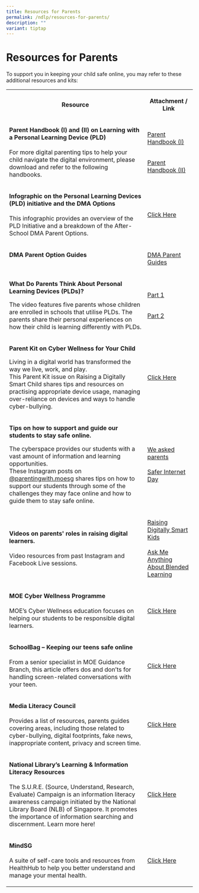```yaml
---
title: Resources for Parents
permalink: /ndlp/resources-for-parents/
description: ""
variant: tiptap
---
```

<h1><strong>Resources for Parents</strong></h1>
<p>To support you in keeping your child safe online, you may refer to these
additional resources and kits:</p>
<table style="minWidth: 50px">
<colgroup>
<col>
<col>
</colgroup>
<tbody>
<tr>
<th rowspan="1" colspan="1">
<p>Resource</p>
</th>
<th rowspan="1" colspan="1">
<p>Attachment / Link</p>
</th>
</tr>
<tr>
<td rowspan="1" colspan="1">
<p><strong>Parent Handbook (I) and (II) on Learning with a Personal Learning Device (PLD)</strong>
<br>
<br>For more digital parenting tips to help your child navigate the digital
environment, please download and refer to the following handbooks.</p>
</td>
<td rowspan="1" colspan="1">
<p><a href="/files/IP2___Parent_Handbook__I__2025.pdf" rel="noopener noreferrer nofollow" target="_blank">Parent Handbook (I)</a>
</p>
<p>
<br><a href="/files/IP3___Parent_Handbook__II__2025.pdf" rel="noopener noreferrer nofollow" target="_blank">Parent Handbook (II)</a>
</p>
</td>
</tr>
<tr>
<td rowspan="1" colspan="1">
<p><strong>Infographic on the Personal Learning Devices (PLD) initiative and the DMA Options</strong>
<br>
<br>This infographic provides an overview of the PLD Initiative and a breakdown
of the After-School DMA Parent Options.</p>
</td>
<td rowspan="1" colspan="1">
<p><a href="/files/Infographic-on-the-PLD-Initiative-and-DMA-Parent-Options_Mar-2022.pdf" rel="noopener noreferrer nofollow" target="_blank">Click Here</a>
</p>
</td>
</tr>
<tr>
<td rowspan="1" colspan="1">
<p><strong>DMA Parent Option Guides</strong>
<br>
<br>
</p>
</td>
<td rowspan="1" colspan="1">
<p><a href="https://go.gov.sg/dmaparentguide-ipad" rel="noopener nofollow" target="_blank">DMA Parent Guides</a>
</p>
</td>
</tr>
<tr>
<td rowspan="1" colspan="1">
<p><strong>What Do Parents Think About Personal Learning Devices (PLDs)?</strong>
</p>
<p></p>
<p>The video features five parents whose children are enrolled in schools
that utilise PLDs. The parents share their personal experiences on how
their child is learning differently with PLDs.</p>
</td>
<td rowspan="1" colspan="1">
<p><a href="https://go.gov.sg/parent-voxpop-1" rel="noopener noreferrer nofollow" target="_blank">Part 1</a>
</p>
<p>
<br><a href="https://go.gov.sg/parent-voxpop-2" rel="noopener noreferrer nofollow" target="_blank">Part 2</a>
</p>
</td>
</tr>
<tr>
<td rowspan="1" colspan="1">
<p><strong>Parent Kit on Cyber Wellness for Your Child</strong>
</p>
<p></p>
<p>Living in a digital world has transformed the way we live, work, and play.
<br>This Parent Kit issue on Raising a Digitally Smart Child shares tips and
resources on practising appropriate device usage, managing over-reliance
on devices and ways to handle cyber-bullying.</p>
</td>
<td rowspan="1" colspan="1">
<p><a href="https://go.gov.sg/moe-raising-a-digitally-smart-child" rel="noopener noreferrer nofollow" target="_blank">Click Here</a>
</p>
</td>
</tr>
<tr>
<td rowspan="1" colspan="1">
<p><strong>Tips on how to support and guide our students to stay safe online.</strong>
</p>
<p></p>
<p>The cyberspace provides our students with a vast amount of information
and learning opportunities.
<br>These Instagram posts on <a href="https://www.instagram.com/parentingwith.moesg" rel="noopener noreferrer nofollow" target="_blank">@parentingwith.moesg</a> shares
tips on how to support our students through some of the challenges they
may face online and how to guide them to stay safe online.</p>
</td>
<td rowspan="1" colspan="1">
<p><a href="https://go.gov.sg/instapostcwconcerns" rel="noopener noreferrer nofollow" target="_blank">We asked parents</a>
<br>
<br><a href="https://go.gov.sg/instapostcwsaferinternetday" rel="noopener noreferrer nofollow" target="_blank">Safer Internet Day</a>
</p>
</td>
</tr>
<tr>
<td rowspan="1" colspan="1">
<p><strong>Videos on parents' roles in raising digital learners.</strong>
<br>
<br>Video resources from past Instagram and Facebook Live sessions.</p>
</td>
<td rowspan="1" colspan="1">
<p><a href="https://go.gov.sg/instalive-raising-digitally-smart-kids" rel="noopener noreferrer nofollow" target="_blank">Raising Digitally Smart Kids</a>
<br>
<br><a href="https://go.gov.sg/fblive-blended-learning" rel="noopener noreferrer nofollow" target="_blank">Ask Me Anything About Blended Learning</a>
</p>
</td>
</tr>
<tr>
<td rowspan="1" colspan="1">
<p><strong>MOE Cyber Wellness Programme</strong>
<br>
<br>MOE’s Cyber Wellness education focuses on helping our students to be responsible
digital learners.</p>
</td>
<td rowspan="1" colspan="1">
<p><a href="https://www.moe.gov.sg/education-in-sg/our-programmes/cyber-wellness" rel="noopener noreferrer nofollow" target="_blank">Click Here</a>
</p>
</td>
</tr>
<tr>
<td rowspan="1" colspan="1">
<p><strong>SchoolBag – Keeping our teens safe online</strong>
<br>
<br>From a senior specialist in MOE Guidance Branch, this article offers dos
and don’ts for handling screen-related conversations with your teen.</p>
</td>
<td rowspan="1" colspan="1">
<p><a href="https://www.schoolbag.edu.sg/story/keeping-our-teens-safe-online" rel="noopener noreferrer nofollow" target="_blank">Click Here</a>
</p>
</td>
</tr>
<tr>
<td rowspan="1" colspan="1">
<p><strong>Media Literacy Council</strong>
<br>
<br>Provides a list of resources, parents guides covering areas, including
those related to cyber-bullying, digital footprints, fake news, inappropriate
content, privacy and screen time.</p>
</td>
<td rowspan="1" colspan="1">
<p><a href="https://go.gov.sg/medialiteracycouncil-cw-resources" rel="noopener noreferrer nofollow" target="_blank">Click Here</a>
</p>
</td>
</tr>
<tr>
<td rowspan="1" colspan="1">
<p><strong>National Library’s Learning &amp; Information Literacy Resources</strong>
<br>
<br>The S.U.R.E. (Source, Understand, Research, Evaluate) Campaign is an information
literacy awareness campaign initiated by the National Library Board (NLB)
of Singapore. It promotes the importance of information searching and discernment.
Learn more here!</p>
</td>
<td rowspan="1" colspan="1">
<p><a href="https://sure.nlb.gov.sg/about-us/sure-campaign/" rel="noopener noreferrer nofollow" target="_blank">Click Here</a>
</p>
</td>
</tr>
<tr>
<td rowspan="1" colspan="1">
<p><strong>MindSG</strong>
<br>
<br>A suite of self-care tools and resources from HealthHub to help you better
understand and manage your mental health.</p>
</td>
<td rowspan="1" colspan="1">
<p><a href="https://www.healthhub.sg/programmes/186/mindsg/caring-for-ourselves/learning-about-cyber-wellness-youths" rel="noopener noreferrer nofollow" target="_blank">Click Here</a>
</p>
</td>
</tr>
</tbody>
</table>
<p></p>